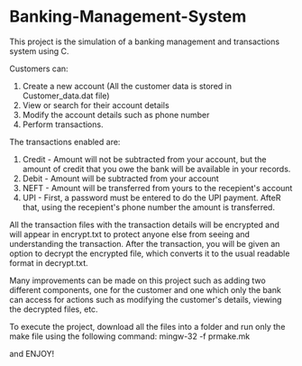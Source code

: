 # Banking-Management-System
This project is the simulation of a banking management and transactions system using C.

Customers can:
1. Create a new account (All the customer data is stored in Customer_data.dat file)
2. View or search for their account details
3. Modify the account details such as phone number 
4. Perform transactions.

The transactions enabled are:
1. Credit - Amount will not be subtracted from your account, but the amount of credit that you owe the bank will be available in your records.
2. Debit - Amount will be subtracted from your account
3. NEFT - Amount will be transferred from yours to the recepient's account
4. UPI - First, a password must be entered to do the UPI payment. AfteR that, using the recepient's phone number the amount is transferred.

All the transaction files with the transaction details will be encrypted and will appear in encrypt.txt to protect anyone else from seeing and understanding the transaction. After the transaction, you will be given an option to decrypt the encrypted file, which converts it to the usual readable format in decrypt.txt.

Many improvements can be made on this project such as adding two different components, one for the customer and one which only the bank can access for actions such as modifying the customer's details, viewing the decrypted files, etc.

To execute the project, download all the files into a folder and run only the make file using the following command:
mingw-32 -f prmake.mk

and ENJOY!




